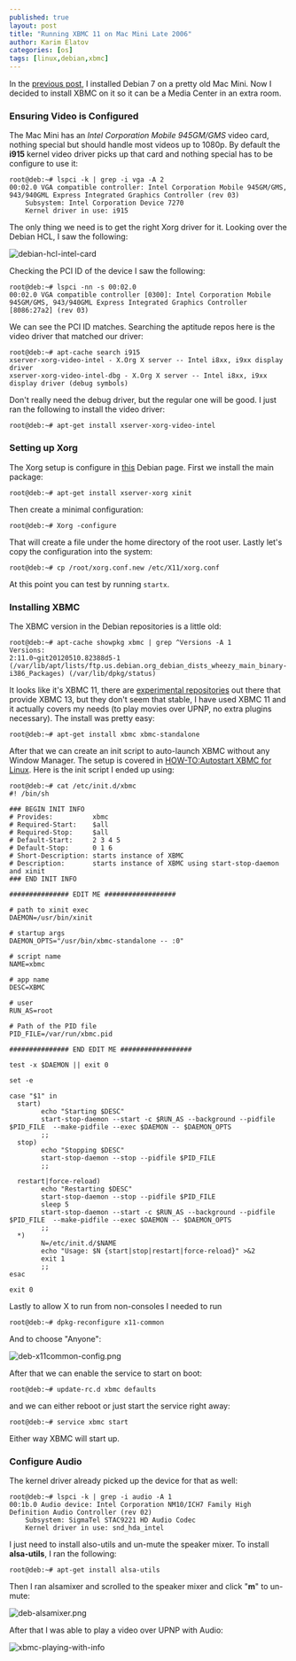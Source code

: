 ```yaml
---
published: true
layout: post
title: "Running XBMC 11 on Mac Mini Late 2006"
author: Karim Elatov
categories: [os]
tags: [linux,debian,xbmc]
---
```


In the [previous post](/2014/09/install-debian-7-on-macmini-late-2006/), I installed Debian 7 on a pretty old Mac Mini. Now I decided to install XBMC on it so it can be a Media Center in an extra room.

### Ensuring Video is Configured
The Mac Mini has an *Intel Corporation Mobile 945GM/GMS* video card, nothing special but should handle most videos up to 1080p. By default the **i915** kernel video driver picks up that card and nothing special has to be configure to use it:

	root@deb:~# lspci -k | grep -i vga -A 2
	00:02.0 VGA compatible controller: Intel Corporation Mobile 945GM/GMS, 943/940GML Express Integrated Graphics Controller (rev 03)
		Subsystem: Intel Corporation Device 7270
		Kernel driver in use: i915

The only thing we need is to get the right Xorg driver for it. Looking over the Debian HCL, I saw the following:

![debian-hcl-intel-card](https://seacloud.cc/d/480b5e8fcd/files/?p=/xbmc-on-mac-mini/debian-hcl-intel-card.png&raw=1)

Checking the PCI ID of the device I saw the following:

	root@deb:~# lspci -nn -s 00:02.0
	00:02.0 VGA compatible controller [0300]: Intel Corporation Mobile 945GM/GMS, 943/940GML Express Integrated Graphics Controller [8086:27a2] (rev 03)


We can see the PCI ID matches. Searching the aptitude repos here is the video driver that matched our driver:

	root@deb:~# apt-cache search i915
	xserver-xorg-video-intel - X.Org X server -- Intel i8xx, i9xx display driver
	xserver-xorg-video-intel-dbg - X.Org X server -- Intel i8xx, i9xx display driver (debug symbols)

Don't really need the debug driver, but the regular one will be good. I just ran the following to install the video driver:

	root@deb:~# apt-get install xserver-xorg-video-intel

### Setting up Xorg

The Xorg setup is configure in [this](https://wiki.debian.org/Xorg) Debian page. First we install the main package:


	root@deb:~# apt-get install xserver-xorg xinit

Then create a minimal configuration:


	root@deb:~# Xorg -configure

That will create a file under the home directory of the root user. Lastly let's copy the configuration into the system:


	root@deb:~# cp /root/xorg.conf.new /etc/X11/xorg.conf

At this point you can test by running `startx`.

### Installing XBMC

The XBMC version in the Debian repositories is a little old:

	root@deb:~# apt-cache showpkg xbmc | grep ^Versions -A 1
	Versions: 
	2:11.0~git20120510.82388d5-1 (/var/lib/apt/lists/ftp.us.debian.org_debian_dists_wheezy_main_binary-i386_Packages) (/var/lib/dpkg/status)

It looks like it's XBMC 11, there are [experimental repositories](http://balintreczey.hu/blog/xbmc-13-0-gotham-entered-debian/) out there that provide XBMC 13, but they don't seem that stable, I have used XBMC 11 and
it actually covers my needs (to play movies over UPNP, no extra plugins necessary). The install was pretty easy:


	root@deb:~# apt-get install xbmc xbmc-standalone

After that we can create an init script to auto-launch XBMC without any Window Manager. The setup is covered in [HOW-TO:Autostart XBMC for Linux](http://kodi.wiki/view/HOW-TO:Autostart_XBMC_for_Linux). Here is the
init script I ended up using:

	root@deb:~# cat /etc/init.d/xbmc 
	#! /bin/sh

	### BEGIN INIT INFO
	# Provides:          xbmc
	# Required-Start:    $all
	# Required-Stop:     $all
	# Default-Start:     2 3 4 5
	# Default-Stop:      0 1 6
	# Short-Description: starts instance of XBMC
	# Description:       starts instance of XBMC using start-stop-daemon and xinit
	### END INIT INFO

	############### EDIT ME ##################

	# path to xinit exec
	DAEMON=/usr/bin/xinit

	# startup args
	DAEMON_OPTS="/usr/bin/xbmc-standalone -- :0"

	# script name
	NAME=xbmc

	# app name
	DESC=XBMC

	# user
	RUN_AS=root

	# Path of the PID file
	PID_FILE=/var/run/xbmc.pid

	############### END EDIT ME ##################

	test -x $DAEMON || exit 0

	set -e

	case "$1" in
	  start)
			echo "Starting $DESC"
			start-stop-daemon --start -c $RUN_AS --background --pidfile $PID_FILE  --make-pidfile --exec $DAEMON -- $DAEMON_OPTS
			;;
	  stop)
			echo "Stopping $DESC"
			start-stop-daemon --stop --pidfile $PID_FILE
			;;

	  restart|force-reload)
			echo "Restarting $DESC"
			start-stop-daemon --stop --pidfile $PID_FILE
			sleep 5
			start-stop-daemon --start -c $RUN_AS --background --pidfile $PID_FILE  --make-pidfile --exec $DAEMON -- $DAEMON_OPTS
			;;
	  *)
			N=/etc/init.d/$NAME
			echo "Usage: $N {start|stop|restart|force-reload}" >&2
			exit 1
			;;
	esac

	exit 0

Lastly to allow X to run from non-consoles I needed to run

	root@deb:~# dpkg-reconfigure x11-common

And to choose "Anyone":

![deb-x11common-config.png](https://seacloud.cc/d/480b5e8fcd/files/?p=/xbmc-on-mac-mini/deb-x11common-config.png&raw=1)

After that we can enable the service to start on boot:

	root@deb:~# update-rc.d xbmc defaults

and we can either reboot or just start the service right away:

	root@deb:~# service xbmc start

Either way XBMC will start up.

### Configure Audio

The kernel driver already picked up the device for that as well:

	root@deb:~# lspci -k | grep -i audio -A 1
	00:1b.0 Audio device: Intel Corporation NM10/ICH7 Family High Definition Audio Controller (rev 02)
		Subsystem: SigmaTel STAC9221 HD Audio Codec
		Kernel driver in use: snd_hda_intel

I just need to install also-utils and un-mute the speaker mixer. To install **alsa-utils**, I ran the following:

	root@deb:~# apt-get install alsa-utils

Then I ran alsamixer and scrolled to the speaker mixer and click "**m**" to un-mute:

![deb-alsamixer.png](https://seacloud.cc/d/480b5e8fcd/files/?p=/xbmc-on-mac-mini/deb-alsamixer.png&raw=1)

After that I was able to play a video over UPNP with Audio:

![xbmc-playing-with-info](https://seacloud.cc/d/480b5e8fcd/files/?p=/xbmc-on-mac-mini/xbmc-playing-with-info.png&raw=1)
